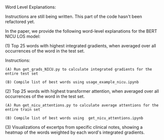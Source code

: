 Word Level Explanations:

Instructions are still being written. This part of the code hasn't been refactored yet.

In the paper, we provide the following word-level explanations for the BERT NICU LOS model:

(1) Top 25 words with highest integrated gradients, when averaged over all occurrences of the word in the test set.

Instructions:
    
    (A) Run get_grads_NICU.py to calculate integrated gradients for the entire test set
    
    (B) Compile list of best words using usage_example_nicu.ipynb
    
(2) Top 25 words with highest transformer attention, when averaged over all occurrences of the word in the test set. 

    (A) Run get_nicu_attentions.py to calculate average attentions for the entire train set
    
    (B) Compile list of best words using  get_nicu_attentions.ipynb
    
(3) Visualizations of excertps from specific clinical notes, showing a heatmap of the words weighted by each word's integrated gradients.